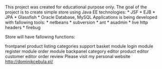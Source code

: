 This project was created for educational purpose only. The goal of the project is to create simple store using Java EE technologies: * JSF * EJB * JPA * Glassfish * Oracle Database, MySQL Applications is being developed with fallowing tools: * netbeans * subversion * ant * asadmin * live http headers * firebug 

Store will have fallowing functions:

frontpanel
product listing
categories support
basket module
login module
register module
order module
backpanel
category editor
product editor
customer editor
order review
Please visit my personal website http://dominikcebula.pl/
